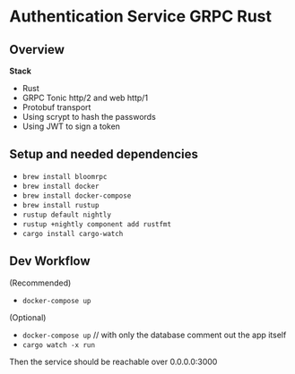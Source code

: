 # Authentication Service GRPC Rust

## Overview

**Stack**
- Rust
- GRPC Tonic http/2 and web http/1
- Protobuf transport
- Using scrypt to hash the passwords
- Using JWT to sign a token

## Setup and needed dependencies

- `brew install bloomrpc`
- `brew install docker`
- `brew install docker-compose`
- `brew install rustup`
- `rustup default nightly`
- `rustup +nightly component add rustfmt`
- `cargo install cargo-watch`

## Dev Workflow

(Recommended)
- `docker-compose up`

(Optional)
- `docker-compose up` // with only the database comment out the app itself
- `cargo watch -x run`

Then the service should be reachable over 0.0.0.0:3000
